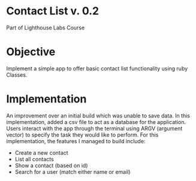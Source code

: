 # Contact List v. 0.2

Part of Lighthouse Labs Course

# Objective

Implement a simple app to offer basic contact list functionality using ruby Classes.

# Implementation

An improvement over an initial build which was unable to save data. In this implementation, added a csv file to act as a database for the application.
Users interact with the app through the terminal using ARGV (argument vector) to specify the task they would like to perform. For this implementation, the features I managed to build include:

* Create a new contact
* List all contacts
* Show a contact (based on id)
* Search for a user (match either name or email)
